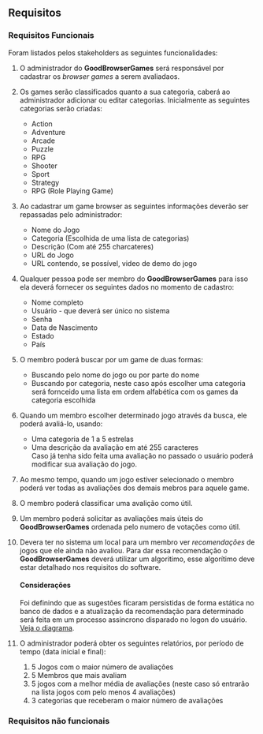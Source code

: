 ## Requisitos
### Requisitos Funcionais
Foram listados pelos stakeholders as seguintes funcionalidades:  
1. O administrador do **GoodBrowserGames** será responsável por cadastrar os *browser games* a serem avaliadaos.
2. Os games serão classificados quanto a sua categoria, caberá ao administrador adicionar ou editar categorias. Inicialmente as seguintes categorias serão criadas:  
    - Action
    - Adventure
    - Arcade
    - Puzzle
    - RPG
    - Shooter
    - Sport
    - Strategy
    - RPG (Role Playing Game)


 3. Ao cadastrar um game browser as seguintes informações deverão ser repassadas pelo administrador:  
    - Nome do Jogo
    - Categoria (Escolhida de uma lista de categorias)
    - Descrição (Com até 255 charcateres)
    - URL do Jogo
    - URL contendo, se possível, video de demo do jogo


4. Qualquer pessoa pode ser membro do **GoodBrowserGames** para isso ela deverá fornecer os seguintes dados no momento de cadastro:
    - Nome completo
    - Usuário - que deverá ser único no sistema
    - Senha
    - Data de Nascimento
    - Estado
    - País

5. O membro poderá buscar por um game de duas formas:
    - Buscando pelo nome do jogo ou por parte do nome
    - Buscando por categoria, neste caso após escolher uma categoria será fornceido uma lista em ordem alfabética com os games da categoria escolhida

6. Quando um membro escolher determinado jogo através da busca, ele poderá avaliá-lo, usando:
    - Uma categoria de 1 a 5 estrelas
    - Uma descrição da avaliação em até 255 caracteres  
    Caso já tenha sido feita uma avaliação no passado o usuário poderá modificar sua avaliação do jogo.

7. Ao mesmo tempo, quando um jogo estiver selecionado o membro poderá ver todas as avaliações dos demais mebros para aquele game.

8. O membro poderá classificar uma avalição como útil.

9. Um membro poderá solicitar as avaliações mais úteis do **GoodBrowserGames** ordenada pelo numero de votações como útil.

10. Devera ter no sistema um local para um membro ver *recomendações* de jogos que ele ainda não avaliou. Para dar essa recomendação o **GoodBrowserGames** deverá utilizar um algoritimo, esse algorítimo deve estar detalhado nos requisitos do software.

    #### Considerações
    
    Foi definindo que as sugestões ficaram persistidas de forma estática no banco de dados e a atualização da recomendação para determinado será feita em um processo assincrono disparado no logon do usuário. [Veja o diagrama](usecases.md#servico-de-atualização-de-recomendações).

11. O administrador poderá obter os seguintes relatórios, por período de tempo (data inicial e final):
    1. 5 Jogos com o maior número de avaliações
    2. 5 Membros que mais avaliam
    3. 5 jogos com a melhor média de avaliações (neste caso só entrarão na lista jogos com pelo menos 4 avaliações)
    4. 3 categorias que receberam o maior número de avaliações

### Requisitos não funcionais
